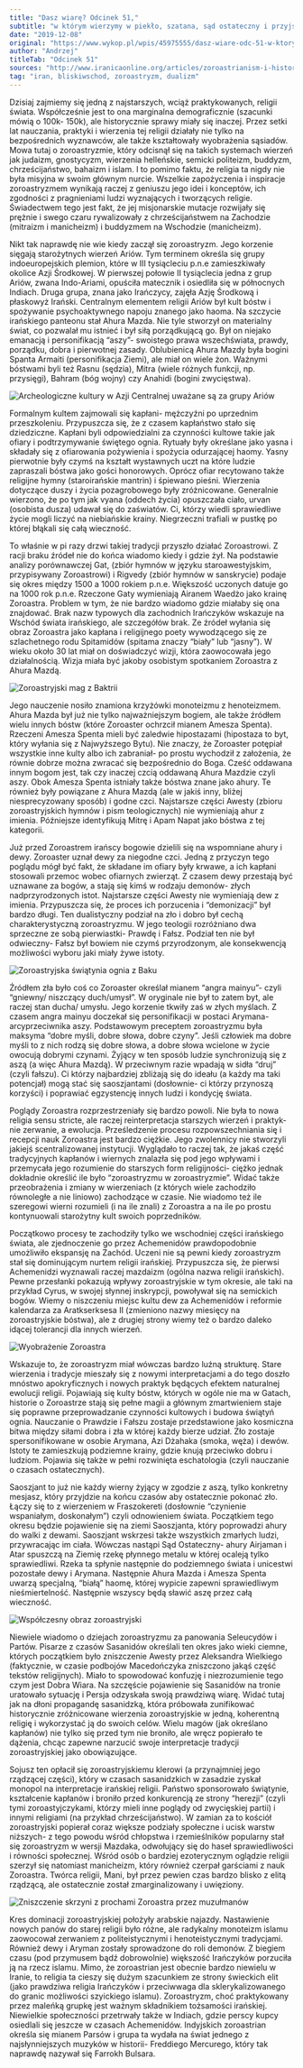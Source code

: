 ```yaml
---
title: "Dasz wiarę? Odcinek 51,"
subtitle: "w którym wierzymy w piekło, szatana, sąd ostateczny i przyjście zbawiciela zanim to było modne."
date: "2019-12-08"
original: "https://www.wykop.pl/wpis/45975555/dasz-wiare-odc-51-w-ktorym-wierzymy-w-pieklo-szata/"
author: "Andrzej"
titleTab: "Odcinek 51"
sources: "http://www.iranicaonline.org/articles/zoroastrianism-i-historical-review||Encyclopedia Iranica: Zoroastrianism   http://www.iranicaonline.org/articles/zoroaster-index||Encyclopedia Iranica: Zoroaster"
tag: "iran, bliskiwschod, zoroastryzm, dualizm"
---
```


Dzisiaj zajmiemy się jedną z najstarszych, wciąż praktykowanych, religii świata. Współcześnie jest to ona marginalna demograficznie (szacunki mówią o 100k- 150k), ale historycznie sprawy miały się inaczej. Przez setki lat nauczania, praktyki i wierzenia tej religii działały nie tylko na bezpośrednich wyznawców, ale także kształtowały wyobrażenia sąsiadów. Mowa tutaj o zoroastryzmie, który odcisnął się na takich systemach wierzeń jak judaizm, gnostycyzm, wierzenia helleńskie, semicki politeizm, buddyzm, chrześcijaństwo, bahaizm i islam. I to pomimo faktu, że religia ta nigdy nie była misyjna w swoim głównym nurcie. Wszelkie zapożyczenia i inspiracje zoroastryzmem wynikają raczej z geniuszu jego idei i konceptów, ich zgodności z pragnieniami ludzi wyznających i tworzących religie. Świadectwem tego jest fakt, że jej misjonarskie mutacje rozwijały się prężnie i swego czaru rywalizowały z chrześcijaństwem na Zachodzie (mitraizm i manicheizm) i buddyzmem na Wschodzie (manicheizm).

Nikt tak naprawdę nie wie kiedy zaczął się zoroastryzm. Jego korzenie sięgają starożytnych wierzeń Ariów. Tym terminem określa się grupy indoeuropejskich plemion, które w III tysiącleciu p.n.e zamieszkiwały okolice Azji Środkowej. W pierwszej połowie II tysiąclecia jedna z grup Ariów, zwana Indo-Ariami, opuściła matecznik i osiedliła się w północnych Indiach. Druga grupa, znana jako Irańczycy, zajęła Azję Środkową i płaskowyż Irański. Centralnym elementem religii Ariów był kult bóstw i spożywanie psychoaktywnego napoju znanego jako haoma. Na szczycie irańskiego panteonu stał Ahura Mazda. Nie tyle stworzył on materialny świat, co pozwalał mu istnieć i był siłą porządkującą go. Był on niejako emanacją i personifikacją “aszy”- swoistego prawa wszechświata, prawdy, porządku, dobra i pierwotnej zasady. Oblubienicą Ahura Mazdy była bogini Spanta Armaiti (personifikacja Ziemi), ale miał on wiele żon. Ważnymi bóstwami byli też Rasnu (sędzia), Mitra (wiele różnych funkcji, np. przysięgi), Bahram (bóg wojny) czy Anahidi (bogini zwycięstwa).

![Archeologiczne kultury w Azji Centralnej uważane są za grupy Ariów](../images/odc51/aryanOrigins.jpg "Archeologiczne kultury w Azji Centralnej uważane są za grupy Ariów.")

Formalnym kultem zajmowali się kapłani- mężczyźni po uprzednim przeszkoleniu. Przypuszcza się, że z czasem kapłaństwo stało się dziedziczne. Kapłani byli odpowiedzialni za czynności kultowe takie jak ofiary i podtrzymywanie świętego ognia. Rytuały były określane jako yasna i składały się z ofiarowania pożywienia i spożycia odurzającej haomy. Yasny pierwotnie były czymś na kształt wystawnych uczt na które ludzie zapraszali bóstwa jako gości honorowych. Oprócz ofiar recytowano także religijne hymny (staroirańskie mantrin) i śpiewano pieśni. Wierzenia dotyczące duszy i życia pozagrobowego były zróżnicowane. Generalnie wierzono, że po tym jak vyana (oddech życia) opuszczała ciało, urvan (osobista dusza) udawał się do zaświatów. Ci, którzy wiedli sprawiedliwe życie mogli liczyć na niebiańskie krainy. Niegrzeczni trafiali w pustkę po której błąkali się całą wieczność.

To właśnie w pi razy drzwi takiej tradycji przyszło działać Zoroastrowi. Z racji braku źródeł nie do końca wiadomo kiedy i gdzie żył. Na podstawie analizy porównawczej Gat, (zbiór hymnów w języku staroawestyjskim, przypisywany Zoroastrowi) i Rigvedy (zbiór hymnów w sanskrycie) podaje się okres między 1500 a 1000 rokiem p.n.e. Większość uczonych datuje go na 1000 rok p.n.e. Rzeczone Gaty wymieniają Airanem Waedżo jako krainę Zoroastra. Problem w tym, że nie bardzo wiadomo gdzie miałaby się ona znajdować. Brak nazw typowych dla zachodnich Irańczyków wskazuje na Wschód świata irańskiego, ale szczegółów brak. Ze źródeł wyłania się obraz Zoroastra jako kapłana i religijnego poety wywodzącego się ze szlachetnego rodu Spitamidów (spitama znaczy “biały” lub “jasny”). W wieku około 30 lat miał on doświadczyć wizji, która zaowocowała jego działalnością. Wizja miała być jakoby osobistym spotkaniem Zoroastra z Ahura Mazdą.

![Zoroastryjski mag z Baktrii](../images/odc51/bactrianMagi.jpg "Zoroastryjski mag z Baktrii.")

Jego nauczenie nosiło znamiona krzyżówki monoteizmu z henoteizmem. Ahura Mazda był już nie tylko najważniejszym bogiem, ale także źródłem wielu innych bóstw (które Zoroaster ochrzcił mianem Amesza Spenta). Rzeczeni Amesza Spenta mieli być zaledwie hipostazami (hipostaza to byt, który wyłania się z Najwyższego Bytu). Nie znaczy, że Zoroaster potępiał wszystkie inne kulty albo ich zabraniał- po prostu wychodził z założenia, że równie dobrze można zwracać się bezpośrednio do Boga. Cześć oddawana innym bogom jest, tak czy inaczej czcią oddawaną Ahura Mazdzie czyli aszy. Obok Amesza Spenta istniały także bóstwa znane jako ahury. Te również były powiązane z Ahura Mazdą (ale w jakiś inny, bliżej niesprecyzowany sposób) i godne czci. Najstarsze części Awesty (zbioru zoroastryjskich hymnów i pism teologicznych) nie wymieniają ahur z imienia. Późniejsze identyfikują Mitrę i Apam Napat jako bóstwa z tej kategorii.

Już przed Zoroastrem irańscy bogowie dzielili się na wspomniane ahury i dewy. Zoroaster uznał dewy za niegodne czci. Jedną z przyczyn tego poglądu mógł być fakt, że składane im ofiary były krwawe, a ich kapłani stosowali przemoc wobec ofiarnych zwierząt. Z czasem dewy przestają być uznawane za bogów, a stają się kimś w rodzaju demonów- złych nadprzyrodzonych istot. Najstarsze części Awesty nie wymieniają dew z imienia. Przypuszcza się, że proces ich porzucenia i “demonizacji” był bardzo długi. Ten dualistyczny podział na zło i dobro był cechą charakterystyczną zoroastryzmu. W jego teologii rozróżniano dwa sprzeczne ze sobą pierwiastki- Prawdę i Fałsz. Podział ten nie był odwieczny- Fałsz był bowiem nie czymś przyrodzonym, ale konsekwencją możliwości wyboru jaki miały żywe istoty.

![Zoroastryjska świątynia ognia z Baku](../images/odc51/bakuTemple.jpg "Zoroastryjska świątynia ognia z Baku.")

Źródłem zła było coś co Zoroaster określał mianem “angra mainyu”- czyli “gniewny/ niszczący duch/umysł”. W oryginale nie był to zatem byt, ale raczej stan ducha/ umysłu. Jego korzenie tkwiły zaś w złych myślach. Z czasem angra mainyu doczekał się personifikacji w postaci Arymana- arcyprzeciwnika aszy. Podstawowym preceptem zoroastryzmu była maksyma “dobre myśli, dobre słowa, dobre czyny”. Jeśli człowiek ma dobre myśli to z nich rodzą się dobre słowa, a dobre słowa wcielone w życie owocują dobrymi czynami. Żyjący w ten sposób ludzie synchronizują się z aszą (a więc Ahura Mazdą). W przeciwnym razie wpadają w sidła “druj” (czyli fałszu). Ci którzy najbardziej zbliżają się do ideału (a każdy ma taki potencjał) mogą stać się saoszjantami (dosłownie- ci którzy przynoszą korzyści) i poprawiać egzystencję innych ludzi i kondycję świata.

Poglądy Zoroastra rozprzestrzeniały się bardzo powoli. Nie była to nowa religia sensu stricte, ale raczej reinterpretacja starszych wierzeń i praktyk- nie zerwanie, a ewolucja. Prześledzenie procesu rozpowszechniania się i recepcji nauk Zoroastra jest bardzo ciężkie. Jego zwolennicy nie stworzyli jakiejś scentralizowanej instytucji. Wyglądało to raczej tak, że jakaś część tradycyjnych kapłanów i wiernych znalazła się pod jego wpływami i przemycała jego rozumienie do starszych form religijności- ciężko jednak dokładnie określić ile było “zoroastryzmu w zoroastryzmie”. Widać także przeobrażenia i zmiany w wierzeniach (z których wiele zachodziło równoległe a nie liniowo) zachodzące w czasie. Nie wiadomo też ile szeregowi wierni rozumieli (i na ile znali) z Zoroastra a na ile po prostu kontynuowali starożytny kult swoich poprzedników.

Początkowo procesy te zachodziły tylko we wschodniej części irańskiego świata, ale zjednoczenie go przez Achemenidów prawdopodobnie umożliwiło ekspansję na Zachód. Uczeni nie są pewni kiedy zoroastryzm stał się dominującym nurtem religii irańskiej. Przypuszcza się, że pierwsi Achemenidzi wyznawali raczej mazdaizm (ogólna nazwa religii irańskich). Pewne przesłanki pokazują wpływy zoroastryjskie w tym okresie, ale taki na przykład Cyrus, w swojej słynnej inskrypcji, powoływał się na semickich bogów. Wiemy o niszczeniu miejsc kultu dew za Achemenidów i reformie kalendarza za Aratkserksesa II (zmieniono nazwy miesięcy na zoroastryjskie bóstwa), ale z drugiej strony wiemy też o bardzo daleko idącej tolerancji dla innych wierzeń.

![Wyobrażenie Zoroastra](../images/odc51/zoroaster.jpg "Wyobrażenie Zoroastra.")

Wskazuje to, że zoroastryzm miał wówczas bardzo luźną strukturę. Stare wierzenia i tradycje mieszały się z nowymi interpretacjami a do tego doszło mnóstwo apokryficznych i nowych praktyk będących efektem naturalnej ewolucji religii. Pojawiają się kulty bóstw, których w ogóle nie ma w Gatach, historie o Zoroastrze stają się pełne magii a głównym zmartwieniem staje się poprawne przeprowadzanie czynności kultowych i budowa świątyń ognia. Nauczanie o Prawdzie i Fałszu zostaje przedstawione jako kosmiczna bitwa między siłami dobra i zła w której każdy bierze udział. Zło zostaje spersonifikowane w osobie Arymana, Azi Dżahaka (smoka, węża) i dewów. Istoty te zamieszkują podziemne krainy, gdzie knują przeciwko dobru i ludziom. Pojawia się także w pełni rozwinięta eschatologia (czyli nauczanie o czasach ostatecznych).

Saoszjant to już nie każdy wierny żyjący w zgodzie z aszą, tylko konkretny mesjasz, który przyjdzie na końcu czasów aby ostatecznie pokonać zło. Łączy się to z wierzeniem w Fraszokereti (dosłownie “czynienie wspaniałym, doskonałym”) czyli odnowieniem świata. Początkiem tego okresu będzie pojawienie się na ziemi Saoszjanta, który poprowadzi ahury do walki z dewami. Saoszjant wskrzesi także wszystkich zmarłych ludzi, przywracając im ciała. Wówczas nastąpi Sąd Ostateczny- ahury Airjaman i Atar spuszczą na Ziemię rzekę płynnego metalu w której ocaleją tylko sprawiedliwi. Rzeka ta spłynie następnie do podziemnego świata i unicestwi pozostałe dewy i Arymana. Następnie Ahura Mazda i Amesza Spenta uwarzą specjalną, “białą” haomę, której wypicie zapewni sprawiedliwym nieśmiertelność. Następnie wszyscy będą sławić aszę przez całą wieczność.

![Współczesny obraz zoroastryjski](../images/odc51/zoroasterModern.jpg "Współczesny obraz zoroastryjski.")

Niewiele wiadomo o dziejach zoroastryzmu za panowania Seleucydów i Partów. Pisarze z czasów Sasanidów określali ten okres jako wieki ciemne, których początkiem było zniszczenie Awesty przez Aleksandra Wielkiego (faktycznie, w czasie podbojów Macedończyka zniszczono jakąś część tekstów religijnych). Miało to spowodować konfuzję i niezrozumienie tego czym jest Dobra Wiara. Na szczęście pojawienie się Sasanidów na tronie uratowało sytuację i Persja odzyskała swoją prawdziwą wiarę. Widać tutaj jak na dłoni propagandę sasanidzką, która próbowała zunifikować historycznie zróżnicowane wierzenia zoroastryjskie w jedną, koherentną religię i wykorzystać ją do swoich celów. Wielu magów (jak określano kapłanów) nie tylko się przed tym nie broniło, ale wręcz popierało te dążenia, chcąc zapewne narzucić swoje interpretacje tradycji zoroastryjskiej jako obowiązujące.

Sojusz ten opłacił się zoroastryjskiemu klerowi (a przynajmniej jego rządzącej części), który w czasach sasanidzkich w zasadzie zyskał monopol na interpretacje irańskiej religii. Państwo sponsorowało świątynie, kształcenie kapłanów i broniło przed konkurencją ze strony “herezji” (czyli tymi zoroastyjczykami, którzy mieli inne poglądy od zwycięskiej partii) i innymi religiami (na przykład chrześcijaństwo). W zamian za to kościół zoroastryjski popierał coraz większe podziały społeczne i ucisk warstw niższych- z tego powodu wśród chłopstwa i rzemieślników popularny stał się zoroastryzm w wersji Mazdaka, odwołujący się do haseł sprawiedliwości i równości społecznej. Wśród osób o bardziej ezoterycznym oglądzie religii szerzył się natomiast manicheizm, który również czerpał garściami z nauk Zoroastra. Twórca religii, Mani, był przez pewien czas bardzo blisko z elitą rządzącą, ale ostatecznie został zmarginalizowany i uwięziony.

![Zniszczenie skrzyni z prochami Zoroastra przez muzułmanów](../images/odc51/zoroasterAshes.jpg "Zniszczenie skrzyni z prochami Zoroastra przez muzułmanów.")

Kres dominacji zoroastryjskiej położyły arabskie najazdy. Nastawienie nowych panów do starej religii było różne, ale radykalny monoteizm islamu zaowocował zerwaniem z politeistycznymi i henoteistycznymi tradycjami. Również dewy i Aryman zostały sprowadzone do roli demonów. Z biegiem czasu (pod przymusem bądź dobrowolnie) większość Irańczyków porzuciła ją na rzecz islamu. Mimo, że zoroastrian jest obecnie bardzo niewielu w Iranie, to religia ta cieszy się dużym szacunkiem ze strony świeckich elit (jako prawdziwa religia Irańczyków i przeciwwaga dla sklerykalizowanego do granic możliwości szyickiego islamu). Zoroastryzm, choć praktykowany przez maleńką grupkę jest ważnym składnikiem tożsamości irańskiej. Niewielkie społeczności przetrwały także w Indiach, gdzie perscy kupcy osiedlali się jeszcze w czasach Achemenidów. Indyjskich zoroastrian określa się mianem Parsów i grupa ta wydała na świat jednego z najsłynniejszych muzyków w historii- Freddiego Mercurego, który tak naprawdę nazywał się Farrokh Bulsara.
